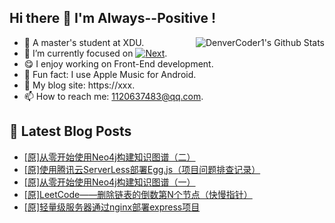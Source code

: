 ## Hi there 👋 I'm Always--Positive !
<div>
  <img alt="DenverCoder1's Github Stats" src="https://denvercoder1-github-readme-stats.vercel.app/api?username=qq1120637483&show_icons=true&count_private=true&theme=react&hide_border=true&hide_title=true&bg_color=1F222E&title_color=F85D7F&icon_color=F8D866" align= "right" />

- 🎒 A master's student at XDU. 
- 🔬 I’m currently focused on [![Next](https://img.shields.io/badge/-Next-brightgreen)](https://). 
- 😋 I enjoy working on Front-End development.
- 🎵 Fun fact: I use Apple Music for Android.
- 📝 My blog site: https://xxx.
- 📫 How to reach me:  1120637483@qq.com.
</div>  


## 📕 Latest Blog Posts

<!-- BLOG-POST-LIST:START -->
- [[原]从零开始使用Neo4j构建知识图谱（二）](https://blog.csdn.net/sinat_41696687/article/details/122779197)
- [[原]使用腾讯云ServerLess部署Egg.js（项目问题排查记录）](https://blog.csdn.net/sinat_41696687/article/details/122773050)
- [[原]从零开始使用Neo4j构建知识图谱（一）](https://blog.csdn.net/sinat_41696687/article/details/122761401)
- [[原]LeetCode——删除链表的倒数第N个节点（快慢指针）](https://blog.csdn.net/sinat_41696687/article/details/122747303)
- [[原]轻量级服务器通过nginx部署express项目](https://blog.csdn.net/sinat_41696687/article/details/122731442)
<!-- BLOG-POST-LIST:END -->









